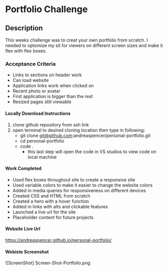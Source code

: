 # Portfolio Challenge
## Description
This weeks challenge was to creat your own portfolio from scratch. I needed to optomize my sit for viewers on different screen sizes and make it flex with flex boxes.
### Acceptance Criteria
* Links to sections on header work 
* Can load website
* Application links work when clicked on
* Recent photo or avatar
* First application is bigger than the rest
* Resized pages still viewable 

#### Locally Download Instructions
1. clone github repository from ssh link
2. open terminal to desired cloning location then type in following:
     * git clone git@github.com:andreaspencer/personal-portfolio.git
     * cd personal-portfolio 
     * code .
        - this last step will open the code in VS studios to view code on local machine

#### Work Completed
* Used flex boxes throughout site to create a responsive site
* Used variable colors to make it easier to change the website colors
* Added in media queries for responsiveness on different devices
* Created CSS and HTML from scratch
* Created a hero with a hover function
* Added in links with alts and clickable features
* Launched a live url for the site
* Placeholder content for future projects

#### Website Live Url
https://andreaspencer.github.io/personal-portfolio/

#### Webiste Screenshot
![ScreenShot] Screen-Shot-Portfolio.png